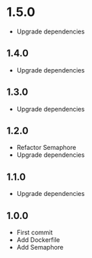 # 1.5.0
+ Upgrade dependencies

## 1.4.0
+ Upgrade dependencies

## 1.3.0
+ Upgrade dependencies

## 1.2.0
+ Refactor Semaphore
+ Upgrade dependencies

## 1.1.0
+ Upgrade dependencies

## 1.0.0
+ First commit
+ Add Dockerfile
+ Add Semaphore